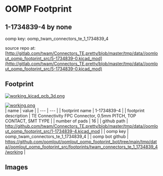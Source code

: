 # OOMP Footprint  
## 1-1734839-4  by none  
  
oomp key: oomp_twam_connectors_te_1_1734839_4  
  
source repo at: [http://gitlab.com/twam/Connectors_TE.pretty/blob/master/tmp/data//oomlout_oomp_footprint_src/5-1734839-0.kicad_mod](http://gitlab.com/twam/Connectors_TE.pretty/blob/master/tmp/data//oomlout_oomp_footprint_src/5-1734839-0.kicad_mod)  
## Footprint  
  
[![working_kicad_pcb_3d.png](working_kicad_pcb_3d_600.png)](working_kicad_pcb_3d.png)  
  
[![working.png](working_600.png)](working.png)  
| name | value | 
| --- | --- | 
| footprint name | 1-1734839-4 | 
| footprint description | TE Connectivity FPC Connector, 0.5mm PITCH, TOP CONTACT, SMT TYPE | 
| number of pads | 16 | 
| github path | http://github.com/twam/Connectors_TE.pretty/blob/master/tmp/data//oomlout_oomp_footprint_src/1-1734839-4.kicad_mod | 
| oomp key | oomp_twam_connectors_te_1_1734839_4 | 
| oomp bot github | https://github.com/oomlout/oomlout_oomp_footprint_bot/tree/main/tmp/data//oomlout_oomp_footprint_src/footprints/twam_connectors_te_1_1734839_4/working | 
## Images  
